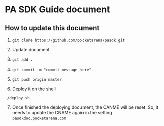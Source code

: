 # PA SDK Guide document

## How to update this document

1. `git clone https://github.com/pocketarena/pasdk.git`

2. Update document

3. `git add .`

4. `git commit -m "commit message here"`

5. `git push origin master`

6. Deploy it on the shell
```shell
./deploy.sh
```

7. Once finished the deploying document, the CANME will be reset. 
So, it needs to update the CNAME again in the setting
`pasdkdoc.pocketarena.com`
